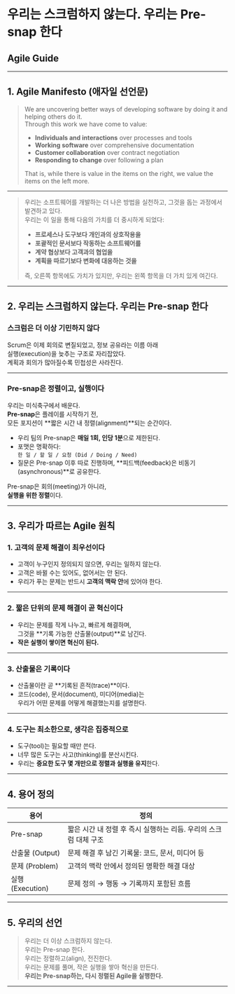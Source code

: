 # 우리는 스크럼하지 않는다. 우리는 Pre-snap 한다  
## Agile Guide

---

## 1. Agile Manifesto (애자일 선언문)

> We are uncovering better ways of developing software by doing it and helping others do it.  
> Through this work we have come to value:  
>
> - **Individuals and interactions** over processes and tools  
> - **Working software** over comprehensive documentation  
> - **Customer collaboration** over contract negotiation  
> - **Responding to change** over following a plan  
>
> That is, while there is value in the items on the right, we value the items on the left more.

---

> 우리는 소프트웨어를 개발하는 더 나은 방법을 실천하고, 그것을 돕는 과정에서 발견하고 있다.  
> 우리는 이 일을 통해 다음의 가치를 더 중시하게 되었다:  
>
> - **프로세스나 도구보다 개인과의 상호작용을**  
> - **포괄적인 문서보다 작동하는 소프트웨어를**  
> - **계약 협상보다 고객과의 협업을**  
> - **계획을 따르기보다 변화에 대응하는 것을**  
>
> 즉, 오른쪽 항목에도 가치가 있지만, 우리는 왼쪽 항목을 더 가치 있게 여긴다.

---

## 2. 우리는 스크럼하지 않는다. 우리는 Pre-snap 한다

### 스크럼은 더 이상 기민하지 않다

Scrum은 이제 회의로 변질되었고, 정보 공유라는 이름 아래  
실행(execution)을 늦추는 구조로 자리잡았다.  
계획과 회의가 많아질수록 민첩성은 사라진다.

---

### Pre-snap은 정렬이고, 실행이다

우리는 미식축구에서 배운다.  
**Pre-snap**은 플레이를 시작하기 전,  
모든 포지션이 **짧은 시간 내 정렬(alignment)**되는 순간이다.

- 우리 팀의 Pre-snap은 **매일 1회, 인당 1분**으로 제한된다.  
- 포맷은 명확하다:  
  `한 일 / 할 일 / 요청 (Did / Doing / Need)`
- 질문은 Pre-snap 이후 따로 진행하며, **피드백(feedback)은 비동기(asynchronous)**로 공유한다.

Pre-snap은 회의(meeting)가 아니라,  
**실행을 위한 정렬**이다.

---

## 3. 우리가 따르는 Agile 원칙

### 1. 고객의 문제 해결이 최우선이다

- 고객이 누구인지 정의되지 않으면, 우리는 일하지 않는다.  
- 고객은 바뀔 수는 있어도, 없어서는 안 된다.  
- 우리가 푸는 문제는 반드시 **고객의 맥락 안**에 있어야 한다.

---

### 2. 짧은 단위의 문제 해결이 곧 혁신이다

- 우리는 문제를 작게 나누고, 빠르게 해결하며,  
  그것을 **기록 가능한 산출물(output)**로 남긴다.  
- **작은 실행이 쌓이면 혁신이 된다.**

---

### 3. 산출물은 기록이다

- 산출물이란 곧 **기록된 흔적(trace)**이다.  
- 코드(code), 문서(document), 미디어(media)는  
  우리가 어떤 문제를 어떻게 해결했는지를 설명한다.

---

### 4. 도구는 최소한으로, 생각은 집중적으로

- 도구(tool)는 필요할 때만 쓴다.  
- 너무 많은 도구는 사고(thinking)를 분산시킨다.  
- 우리는 **중요한 도구 몇 개만으로 정렬과 실행을 유지**한다.

---

## 4. 용어 정의

| 용어 | 정의 |
|------|------|
| Pre-snap | 짧은 시간 내 정렬 후 즉시 실행하는 리듬. 우리의 스크럼 대체 구조 |
| 산출물 (Output) | 문제 해결 후 남긴 기록물: 코드, 문서, 미디어 등 |
| 문제 (Problem) | 고객의 맥락 안에서 정의된 명확한 해결 대상 |
| 실행 (Execution) | 문제 정의 → 행동 → 기록까지 포함된 흐름 |

---

## 5. 우리의 선언

> 우리는 더 이상 스크럼하지 않는다.  
> 우리는 Pre-snap 한다.  
> 우리는 정렬하고(align), 전진한다.  
> 우리는 문제를 풀며, 작은 실행을 쌓아 혁신을 만든다.  
> **우리는 Pre-snap하는, 다시 정렬된 Agile을 실행한다.**

---